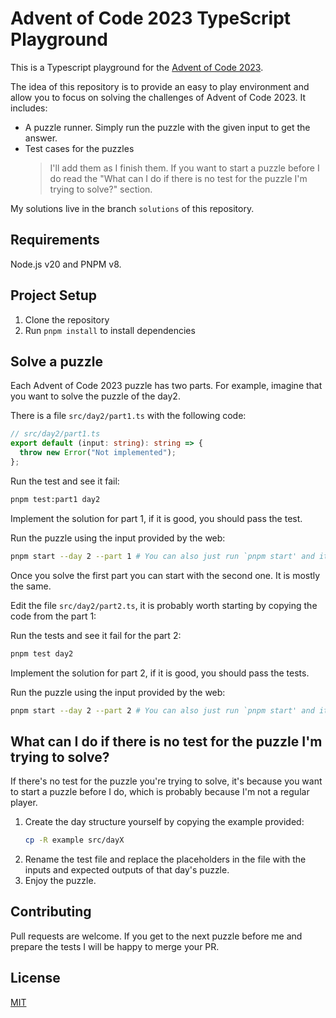 # Advent of Code 2023 TypeScript Playground

This is a Typescript playground for the [Advent of Code 2023](https://adventofcode.com/2023).

The idea of this repository is to provide an easy to play environment and allow you to focus on solving the challenges of Advent of Code 2023. It includes:

- A puzzle runner. Simply run the puzzle with the given input to get the answer.
- Test cases for the puzzles
  > I'll add them as I finish them. If you want to start a puzzle before I do read the "What can I do if there is no test for the puzzle I'm trying to solve?" section.

My solutions live in the branch `solutions` of this repository.

## Requirements

Node.js v20 and PNPM v8.

## Project Setup

1. Clone the repository
2. Run `pnpm install` to install dependencies

## Solve a puzzle

Each Advent of Code 2023 puzzle has two parts. For example, imagine that you want to solve the puzzle of the day2.

There is a file `src/day2/part1.ts` with the following code:

```ts
// src/day2/part1.ts
export default (input: string): string => {
  throw new Error("Not implemented");
};
```

Run the test and see it fail:

```bash
pnpm test:part1 day2
```

Implement the solution for part 1, if it is good, you should pass the test.

Run the puzzle using the input provided by the web:

```bash
pnpm start --day 2 --part 1 # You can also just run `pnpm start' and it will prompt for day and part.
```

Once you solve the first part you can start with the second one. It is mostly the same.

Edit the file `src/day2/part2.ts`, it is probably worth starting by copying the code from the part 1:

Run the tests and see it fail for the part 2:

```bash
pnpm test day2
```

Implement the solution for part 2, if it is good, you should pass the tests.

Run the puzzle using the input provided by the web:

```bash
pnpm start --day 2 --part 2 # You can also just run `pnpm start' and it will prompt for day and part.
```

## What can I do if there is no test for the puzzle I'm trying to solve?

If there's no test for the puzzle you're trying to solve, it's because you want to start a puzzle before I do, which is probably because I'm not a regular player.

1. Create the day structure yourself by copying the example provided:
   ```bash
   cp -R example src/dayX
   ```
2. Rename the test file and replace the placeholders in the file with the inputs and expected outputs of that day's puzzle.
3. Enjoy the puzzle.

## Contributing

Pull requests are welcome. If you get to the next puzzle before me and prepare the tests I will be happy to merge your PR.

## License

[MIT](LICENSE)
